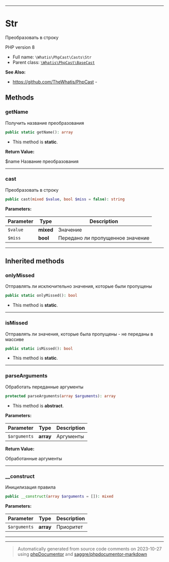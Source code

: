 ***

# Str

Преобразовать в строку

PHP version 8

* Full name: `\Whatis\PhpCast\Casts\Str`
* Parent class: [`\Whatis\PhpCast\BaseCast`](../BaseCast.md)

**See Also:**

* https://github.com/TheWhatis/PhpCast - 




## Methods


### getName

Получить название преобразования

```php
public static getName(): array
```



* This method is **static**.





**Return Value:**

$name Название преобразования



***

### cast

Преобразовать в строку

```php
public cast(mixed $value, bool $miss = false): string
```








**Parameters:**

| Parameter | Type | Description |
|-----------|------|-------------|
| `$value` | **mixed** | Значение |
| `$miss` | **bool** | Передано ли пропущенное значение |




***


## Inherited methods


### onlyMissed

Отправлять ли исключительно значения,
которые были пропущены

```php
public static onlyMissed(): bool
```



* This method is **static**.







***

### isMissed

Отправлять ли значения, которые
была пропущены - не переданы
в массиве

```php
public static isMissed(): bool
```



* This method is **static**.







***

### parseArguments

Обработать переданные аргументы

```php
protected parseArguments(array $arguments): array
```




* This method is **abstract**.



**Parameters:**

| Parameter | Type | Description |
|-----------|------|-------------|
| `$arguments` | **array** | Аргументы |


**Return Value:**

Обработанные аргументы



***

### __construct

Иницилизация правила

```php
public __construct(array $arguments = []): mixed
```








**Parameters:**

| Parameter | Type | Description |
|-----------|------|-------------|
| `$arguments` | **array** | Приоритет |




***


***
> Automatically generated from source code comments on 2023-10-27 using [phpDocumentor](http://www.phpdoc.org/) and [saggre/phpdocumentor-markdown](https://github.com/Saggre/phpDocumentor-markdown)

